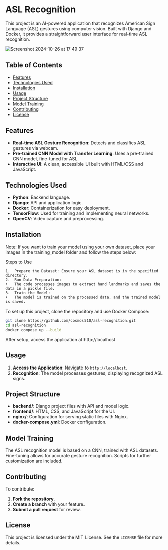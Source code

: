 # ASL Recognition

This project is an AI-powered application that recognizes American Sign Language (ASL) gestures using computer vision. Built with Django and Docker, it provides a straightforward user interface for real-time ASL recognition.

![Screenshot 2024-10-26 at 17 49 37](https://github.com/user-attachments/assets/fbcda16b-6cc3-41b2-ad49-538eef77bc9c)


## Table of Contents
- [Features](#features)
- [Technologies Used](#technologies-used)
- [Installation](#installation)
- [Usage](#usage)
- [Project Structure](#project-structure)
- [Model Training](#model-training)
- [Contributing](#contributing)
- [License](#license)

## Features
- **Real-time ASL Gesture Recognition**: Detects and classifies ASL gestures via webcam.
- **Pre-trained CNN Model with Transfer Learning**: Uses a pre-trained CNN model, fine-tuned for ASL.
- **Interactive UI**: A clean, accessible UI built with HTML/CSS and JavaScript.

## Technologies Used
- **Python**: Backend language.
- **Django**: API and application logic.
- **Docker**: Containerization for easy deployment.
- **TensorFlow**: Used for training and implementing neural networks.
- **OpenCV**: Video capture and preprocessing.

## Installation

Note: If you want to train your model using your own dataset, place your images in the training_model folder and follow the steps below:

Steps to Use

	1.	Prepare the Dataset: Ensure your ASL dataset is in the specified directory.
	2.	Run Data Preparation:
	•	The code processes images to extract hand landmarks and saves the data in a pickle file.
	3.	Train the Model:
	•	The model is trained on the processed data, and the trained model is saved.

To set up this project, clone the repository and use Docker Compose:

```bash
git clone https://github.com/cosmos510/asl-recognition.git
cd asl-recognition
docker compose up --build
```
After setup, access the application at http://localhost

## Usage

1. **Access the Application**: Navigate to `http://localhost`.
2. **Recognition**: The model processes gestures, displaying recognized ASL signs.

## Project Structure

- **backend/**: Django project files with API and model logic.
- **frontend/**: HTML, CSS, and JavaScript for the UI.
- **nginx/**: Configuration for serving static files with Nginx.
- **docker-compose.yml**: Docker configuration.

## Model Training

The ASL recognition model is based on a CNN, trained with ASL datasets. Fine-tuning allows for accurate gesture recognition. Scripts for further customization are included.

## Contributing

To contribute:

1. **Fork the repository**.
2. **Create a branch** with your feature.
3. **Submit a pull request** for review.

## License

This project is licensed under the MIT License. See the `LICENSE` file for more details.
